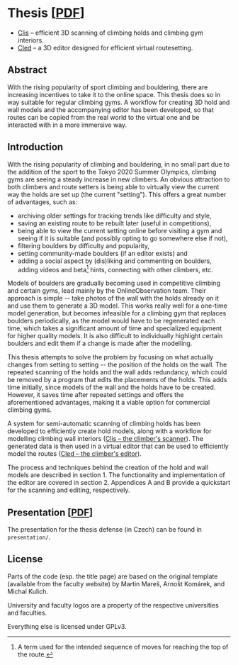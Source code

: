 # Thesis [[PDF](https://github.com/Climber-Tools/Thesis/raw/master/thesis.pdf)]

- [Clis](https://github.com/Climber-Tools/Clis) – efficient 3D scanning of climbing holds and climbing gym interiors.
- [Cled](https://github.com/Climber-Tools/Cled) – a 3D editor designed for efficient virtual routesetting.

## Abstract
With the rising popularity of sport climbing and bouldering, there are increasing incentives to take it to the online space.
This thesis does so in way suitable for regular climbing gyms.
A workflow for creating 3D hold and wall models and the accompanying editor has been developed, so that routes can be copied from the real world to the virtual one and be interacted with in a more immersive way.

## Introduction
With the rising popularity of climbing and bouldering, in no small part due to the addition of the sport to the Tokyo 2020 Summer Olympics, climbing gyms are seeing a steady increase in new climbers.
An obvious attraction to both climbers and route setters is being able to virtually view the current way the holds are set up (the current "setting"). This offers a great number of advantages, such as:

-   archiving older settings for tracking trends like difficulty and style,
-   saving an existing route to be rebuilt later (useful in competitions),
-   being able to view the current setting online before visiting a gym and seeing if it is suitable (and possibly opting to go somewhere else if not),
-   filtering boulders by difficulty and popularity,
-   setting community-made boulders (if an editor exists) and
-   adding a social aspect by (dis)liking and commenting on boulders, adding videos and beta[^1] hints, connecting with other climbers, etc.

Models of boulders are gradually becoming used in competitive climbing and certain gyms, lead mainly by the OnlineObservation team.
Their approach is simple -- take photos of the wall with the holds already on it and use them to generate a 3D model.
This works really well for a one-time model generation, but becomes infeasible for a climbing gym that replaces boulders periodically, as the model would have to be regenerated each time, which takes a significant amount of time and specialized equipment for higher quality models.
It is also difficult to individually highlight certain boulders and edit them if a change is made after the modelling.

This thesis attempts to solve the problem by focusing on what actually changes from setting to setting -- the position of the holds on the wall.
The repeated scanning of the holds and the wall adds redundancy, which could be removed by a program that edits the placements of the holds.
This adds time initially, since models of the wall and the holds have to be created.
However, it saves time after repeated settings and offers the aforementioned advantages, making it a viable option for commercial climbing gyms.

A system for semi-automatic scanning of climbing holds has been developed to efficiently create hold models, along with a workflow for modelling climbing wall interiors ([Clis – the climber's scanner](https://github.com/Climber-Tools/Clis)).
The generated data is then used in a virtual editor that can be used to efficiently model the routes ([Cled – the climber's editor](https://github.com/Climber-Tools/Cled)).

The process and techniques behind the creation of the hold and wall models are described in section 1.
The functionality and implementation of the editor are covered in section 2.
Appendices A and B provide a quickstart for the scanning and editing, respectively.

## Presentation [[PDF](https://github.com/Climber-Tools/Thesis/raw/master/presentation/presentation.pdf)]
The presentation for the thesis defense (in Czech) can be found in `presentation/`.

## License
Parts of the code (esp. the title page) are based on the original template (available from the faculty website) by Martin Mareš, Arnošt Komárek, and Michal Kulich.

University and faculty logos are a property of the respective universities and faculties.

Everything else is licensed under GPLv3.

[^1]: A term used for the intended sequence of moves for reaching the
    top of the route.
